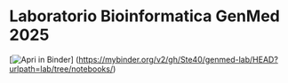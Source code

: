 # Laboratorio Bioinformatica GenMed 2025

[![Apri in Binder](https://mybinder.org/badge_logo.svg)]
(https://mybinder.org/v2/gh/Ste40/genmed-lab/HEAD?urlpath=lab/tree/notebooks/)
